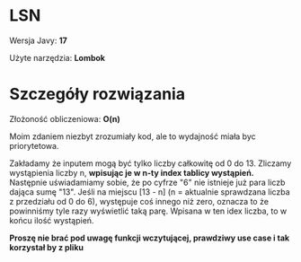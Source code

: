 # LSN

Wersja Javy: **17**

Użyte narzędzia: **Lombok**

# Szczegóły rozwiązania

Złożoność obliczeniowa: **O(n)**

Moim zdaniem niezbyt zrozumiały kod, ale to wydajność miała byc priorytetowa.

Zakładamy że inputem mogą być tylko liczby całkowitę od 0 do 13.
Zliczamy wystąpienia liczby n, **wpisując je w n-ty index tablicy wystąpień.**
Następnie uświadamiamy sobie, że po cyfrze "6" nie istnieje już para liczb dająca sumę "13".
Jeśli na miejscu [13 - n] (n = aktualnie sprawdzana liczba z przedziału od 0 do 6), występuje coś innego niż zero, oznacza to że powinniśmy tyle razy wyświetlić taką parę.
Wpisana w ten idex liczba, to w końcu ilość wystąpień.

**Proszę nie brać pod uwagę funkcji wczytującej, prawdziwy use case i tak korzystał by z pliku** 

